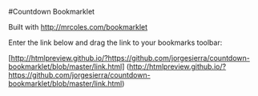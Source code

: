 #Countdown Bookmarklet

Built with http://mrcoles.com/bookmarklet

Enter the link below and drag the link to your bookmarks toolbar:

[http://htmlpreview.github.io/?https://github.com/jorgesierra/countdown-bookmarklet/blob/master/link.html] (http://htmlpreview.github.io/?https://github.com/jorgesierra/countdown-bookmarklet/blob/master/link.html)

